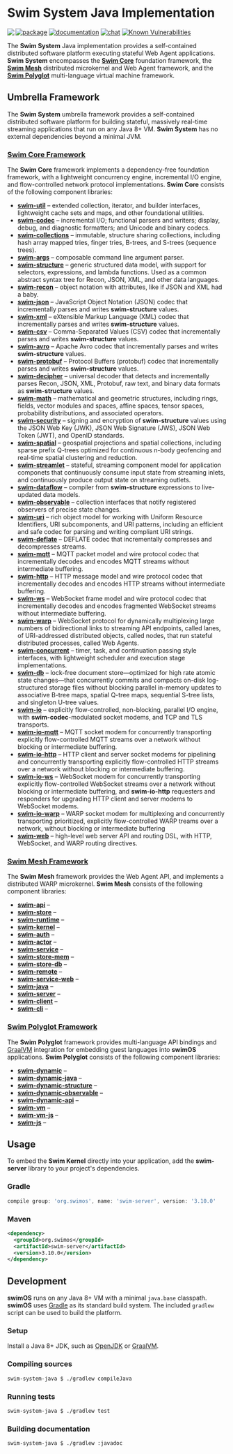 # Swim System Java Implementation

[![package](https://img.shields.io/github/tag/swimOS/swim.svg?label=maven)](https://mvnrepository.com/artifact/org.swimos)
[![documentation](https://img.shields.io/badge/doc-JavaDoc-blue.svg)](https://docs.swimos.org/java/latest)
[![chat](https://img.shields.io/badge/chat-Gitter-green.svg)](https://gitter.im/swimos/community)
[![Known Vulnerabilities](https://snyk.io/test/github/SirCipher/swimci/badge.svg?targetFile=build.gradle)](https://snyk.io/test/github/SirCipher/swimci?targetFile=build.gradle)
<a href="https://www.swimos.org"><img src="https://docs.swimos.org/readme/marlin-blue.svg" align="left"></a>

The **Swim System** Java implementation provides a self-contained distributed
software platform executing stateful Web Agent applications.  **Swim System**
encompasses the [**Swim Core**](swim-core-java) foundation framework, the
[**Swim Mesh**](swim-mesh-java) distributed microkernel and Web Agent framework,
and the [**Swim Polyglot**](swim-polyglot-java) multi-language virtual machine
framework.

## Umbrella Framework

The **Swim System** umbrella framework provides a self-contained distributed
software platform for building stateful, massively real-time streaming
applications that run on any Java 8+ VM.  **Swim System** has no external
dependencies beyond a minimal JVM.

### [**Swim Core** Framework](swim-core-java)

The **Swim Core** framework implements a dependency-free foundation
framework, with a lightweight concurrency engine, incremental I/O engine,
and flow-controlled network protocol implementations.  **Swim Core** consists
of the following component libraries:

- [**swim-util**](swim-core-java/swim.util) –
  extended collection, iterator, and builder interfaces, lightweight cache
  sets and maps, and other foundational utilities.
- [**swim-codec**](swim-core-java/swim.codec) –
  incremental I/O; functional parsers and writers; display, debug, and
  diagnostic formatters; and Unicode and binary codecs.
- [**swim-collections**](swim-core-java/swim.collections) –
  immutable, structure sharing collections, including hash array mapped tries,
  finger tries, B-trees, and S-trees (sequence trees).
- [**swim-args**](swim-core-java/swim.args) –
  composable command line argument parser.
- [**swim-structure**](swim-core-java/swim.structure) –
  generic structured data model, with support for selectors, expressions,
  and lambda functions.  Used as a common abstract syntax tree for Recon,
  JSON, XML, and other data languages.
- [**swim-recon**](swim-core-java/swim.recon) –
  object notation with attributes, like if JSON and XML had a baby.
- [**swim-json**](swim-core-java/swim.json) –
  JavaScript Object Notation (JSON) codec that incrementally parses and writes
  **swim-structure** values.
- [**swim-xml**](swim-core-java/swim.xml) –
  eXtensible Markup Language (XML) codec that incrementally parses and writes
  **swim-structure** values.
- [**swim-csv**](swim-core-java/swim.csv) –
  Comma-Separated Values (CSV) codec that incrementally parses and writes
  **swim-structure** values.
- [**swim-avro**](swim-core-java/swim.avro) –
  Apache Avro codec that incrementally parses and writes **swim-structure** values.
- [**swim-protobuf**](swim-core-java/swim.protobuf) –
  Protocol Buffers (protobuf) codec that incrementally parses and writes
  **swim-structure** values.
- [**swim-decipher**](swim-core-java/swim.decipher) –
  universal decoder that detects and incrementally parses Recon, JSON, XML,
  Protobuf, raw text, and binary data formats as **swim-structure** values.
- [**swim-math**](swim-core-java/swim.math) –
  mathematical and geometric structures, including rings, fields, vector
  modules and spaces, affine spaces, tensor spaces, probability distributions,
  and associated operators.
- [**swim-security**](swim-core-java/swim.security) –
  signing and encryption of **swim-structure** values using the JSON Web Key
  (JWK), JSON Web Signature (JWS), JSON Web Token (JWT), and OpenID standards.
- [**swim-spatial**](swim-core-java/swim.spatial) –
  geospatial projections and spatial collections, including sparse prefix
  Q-trees optimized for continuous n-body geofencing and real-time spatial
  clustering and reduction.
- [**swim-streamlet**](swim-core-java/swim.streamlet) –
  stateful, streaming component model for application componets that
  continuously consume input state from streaming inlets, and continuously
  produce output state on streaming outlets.
- [**swim-dataflow**](swim-core-java/swim.dataflow) –
  compiler from **swim-structure** expressions to live-updated data models.
- [**swim-observable**](swim-core-java/swim.observable) –
  collection interfaces that notify registered observers of precise state changes.
- [**swim-uri**](swim-core-java/swim.uri) –
  rich object model for working with Uniform Resource Identifiers,
  URI subcomponents, and URI patterns, including an efficient and
  safe codec for parsing and writing compliant URI strings.
- [**swim-deflate**](swim-core-java/swim.deflate) –
  DEFLATE codec that incrementally compresses and decompresses streams.
- [**swim-mqtt**](swim-core-java/swim.mqtt) –
  MQTT packet model and wire protocol codec that incrementally decodes
  and encodes MQTT streams without intermediate buffering.
- [**swim-http**](swim-core-java/swim.http) –
  HTTP message model and wire protocol codec that incrementally decodes
  and encodes HTTP streams without intermediate buffering.
- [**swim-ws**](swim-core-java/swim.ws) –
  WebSocket frame model and wire protocol codec that incrementally decodes
  and encodes fragmented WebSocket streams without intermediate buffering.
- [**swim-warp**](swim-core-java/swim.warp) –
  WebSocket protocol for dynamically multiplexing large numbers of
  bidirectional links to streaming API endpoints, called lanes, of
  URI-addressed distributed objects, called nodes, that run stateful
  distributed processes, called Web Agents.
- [**swim-concurrent**](swim-core-java/swim.concurrent) –
  timer, task, and continuation passing style interfaces, with lightweight
  scheduler and execution stage implementations.
- [**swim-db**](swim-core-java/swim.db) –
  lock-free document store—optimized for high rate atomic state changes—that
  concurrently commits and compacts on-disk log-structured storage files
  without blocking parallel in-memory updates to associative B-tree maps,
  spatial Q-tree maps, sequential S-tree lists, and singleton U-tree values.
- [**swim-io**](swim-core-java/swim.io) –
  explicitly flow-controlled, non-blocking, parallel I/O engine, with
  **swim-codec**-modulated socket modems, and TCP and TLS transports.
- [**swim-io-mqtt**](swim-core-java/swim.io.mqtt) –
  MQTT socket modem for concurrently transporting explicitly flow-controlled
  MQTT streams over a network without blocking or intermediate buffering.
- [**swim-io-http**](swim-core-java/swim.io.http) –
  HTTP client and server socket modems for pipelining and concurrently
  transporting explicitly flow-controlled HTTP streams over a network
  without blocking or intermediate buffering.
- [**swim-io-ws**](swim-core-java/swim.io.ws) –
  WebSocket modem for concurrently transporting explicitly flow-controlled
  WebSocket streams over a network without blocking or intermediate buffering,
  and **swim-io-http** requesters and responders for upgrading HTTP client
  and server modems to WebSocket modems.
- [**swim-io-warp**](swim-core-java/swim.io.warp) –
  WARP socket modem for multiplexing and concurrently transporting prioritized,
  explicitly flow-controlled WARP treams over a network, without blocking or
  intermediate buffering
- [**swim-web**](swim-core-java/swim.web) –
  high-level web server API and routing DSL, with HTTP, WebSocket, and WARP
  routing directives.

### [**Swim Mesh** Framework](swim-mesh-java)

The **Swim Mesh** framework provides the Web Agent API, and implements
a distributed WARP microkernel.  **Swim Mesh** consists of the following
component libraries:

- [**swim-api**](swim-mesh-java/swim.api) –
- [**swim-store**](swim-mesh-java/swim.store) –
- [**swim-runtime**](swim-mesh-java/swim.runtime) –
- [**swim-kernel**](swim-mesh-java/swim.kernel) –
- [**swim-auth**](swim-mesh-java/swim.auth) –
- [**swim-actor**](swim-mesh-java/swim.actor) –
- [**swim-service**](swim-mesh-java/swim.service) –
- [**swim-store-mem**](swim-mesh-java/swim.store.mem) –
- [**swim-store-db**](swim-mesh-java/swim.store.db) –
- [**swim-remote**](swim-mesh-java/swim.remote) –
- [**swim-service-web**](swim-mesh-java/swim.service.web) –
- [**swim-java**](swim-mesh-java/swim.java) –
- [**swim-server**](swim-mesh-java/swim.server) –
- [**swim-client**](swim-mesh-java/swim.client) –
- [**swim-cli**](swim-mesh-java/swim.cli) –

### [**Swim Polyglot** Framework](swim-polyglot-java)

The **Swim Polyglot** framework provides multi-language API bindings and
[GraalVM](https://www.graalvm.org/) integration for embedding guest languages
into **swimOS** applications.  **Swim Polyglot** consists of the following
component libraries:

- [**swim-dynamic**](swim-polyglot-java/swim.dynamic) –
- [**swim-dynamic-java**](swim-polyglot-java/swim.dynamic.java) –
- [**swim-dynamic-structure**](swim-polyglot-java/swim.dynamic.structure) –
- [**swim-dynamic-observable**](swim-polyglot-java/swim.dynamic.observable) –
- [**swim-dynamic-api**](swim-polyglot-java/swim.dynamic.api) –
- [**swim-vm**](swim-polyglot-java/swim.vm) –
- [**swim-vm-js**](swim-polyglot-java/swim.vm.js) –
- [**swim-js**](swim-polyglot-java/swim.js) –

## Usage

To embed the **Swim Kernel** directly into your application, add the
**swim-server** library to your project's dependencies.

### Gradle

```groovy
compile group: 'org.swimos', name: 'swim-server', version: '3.10.0'
```

### Maven

```xml
<dependency>
  <groupId>org.swimos</groupId>
  <artifactId>swim-server</artifactId>
  <version>3.10.0</version>
</dependency>
```

## Development

**swimOS** runs on any Java 8+ VM with a minimal `java.base` classpath.
**swimOS** uses [Gradle](https://gradle.org/) as its standard build system.
The included `gradlew` script can be used to build the platform.

### Setup

Install a Java 8+ JDK, such as [OpenJDK](https://openjdk.java.net/) or
[GraalVM](https://www.graalvm.org/downloads/).

### Compiling sources

```sh
swim-system-java $ ./gradlew compileJava
```

### Running tests

```sh
swim-system-java $ ./gradlew test
```

### Building documentation

```sh
swim-system-java $ ./gradlew :javadoc
```
